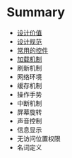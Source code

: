 # Summary

* [设计价值](README.md)
* [设计规范](chapter1.md)
* [常用的控件](chang-yong-de-kong-jian.md)
* [加载机制](jia-zai-ji-zhi.md)
* 刷新机制
* 网络环境
* 缓存机制
* 操作手势
* 中断机制
* 屏幕旋转
* 声音控制
* 信息显示
* 无访问位置权限
* 名词定义

